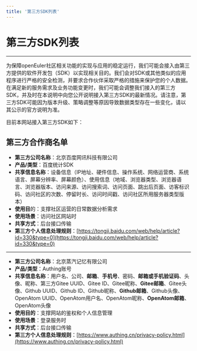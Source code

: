 ```yaml
---
title: '第三方SDK列表'
---
```


<div class='markdown markdown-statement'>

# 第三方SDK列表

<hr/>

为保障openEuler社区相关功能的实现与应用的稳定运行，我们可能会接入由第三方提供的软件开发包（SDK）以实现相关目的。我们会对SDK或其他类似的应用程序进行严格的安全检测，并要求合作伙伴采取严格的措施来保护您的个人数据。在满足新的服务需求及业务功能变更时，我们可能会调整我们接入的第三方SDK，并及时在本说明中向您公开说明接入第三方SDK的最新情况。请注意，第三方SDK可能因为版本升级、策略调整等原因导致数据类型存在一些变化，请以其公示的官方说明为准。

目前本网站接入第三方SDK如下：

## 第三方合作商名单

- **第三方公司名称**：北京百度网讯科技有限公司
- **产品/类型**：百度统计SDK
- **共享信息名称**：设备信息（IP地址、硬件信息、操作系统、网络运营商、系统语言、屏幕分辨率、屏幕颜色）、使用信息（地域、浏览器类型、浏览器语言、浏览器版本、访问来源、访问搜索词、访问页面、跳出后页面、访客标识码、访问社区的次数、停留时长、访问时间戳、访问社区所用服务器类型版本）
- **使用目**的：支撑社区运营的日常数据分析需求
- **使用场景**：访问社区网站时
- **共享方式**：后台接口传输
- **第三方个人信息处理规则**：[https://tongji.baidu.com/web/help/article?id=330&type=0](https://tongji.baidu.com/web/help/article?id=330&type=0)

<hr/>

- **第三方公司名称**：北京蒸汽记忆有限公司
- **产品/类型**：Authing账号
- **共享信息名称**：用户名、公司、**邮箱**、**手机号**、密码、**邮箱或手机验证码**、头像、昵称、第三方Gitee UUID、Gitee ID、Gitee昵称、**Gitee邮箱**、Gitee头像、Github UUID、Github ID、Github昵称、**Github邮箱**、Github头像、OpenAtom UUID、OpenAtom用户名、OpenAtom昵称、**OpenAtom邮箱**、OpenAtom头像
- **使用目的**：支撑网站的鉴权和个人信息管理
- **使用场景**：登录服务时
- **共享方式**：后台接口传输
- **第三方个人信息处理规则**：[https://www.authing.cn/privacy-policy.html](https://www.authing.cn/privacy-policy.html)

</div>
